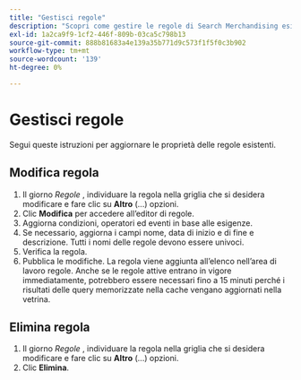 ```yaml
---
title: "Gestisci regole"
description: "Scopri come gestire le regole di Search Merchandising esistenti."
exl-id: 1a2ca9f9-1cf2-446f-809b-03ca5c798b13
source-git-commit: 888b81683a4e139a35b771d9c573f1f5f0c3b902
workflow-type: tm+mt
source-wordcount: '139'
ht-degree: 0%

---
```


# Gestisci regole

Segui queste istruzioni per aggiornare le proprietà delle regole esistenti.

## Modifica regola

1. Il giorno *Regole* , individuare la regola nella griglia che si desidera modificare e fare clic su **Altro** (...) opzioni.
1. Clic **Modifica** per accedere all’editor di regole.
1. Aggiorna condizioni, operatori ed eventi in base alle esigenze.
1. Se necessario, aggiorna i campi nome, data di inizio e di fine e descrizione. Tutti i nomi delle regole devono essere univoci.
1. Verifica la regola.
1. Pubblica le modifiche.
La regola viene aggiunta all’elenco nell’area di lavoro regole. Anche se le regole attive entrano in vigore immediatamente, potrebbero essere necessari fino a 15 minuti perché i risultati delle query memorizzate nella cache vengano aggiornati nella vetrina.

## Elimina regola

1. Il giorno *Regole* , individuare la regola nella griglia che si desidera modificare e fare clic su **Altro** (...) opzioni.
1. Clic **Elimina**.
